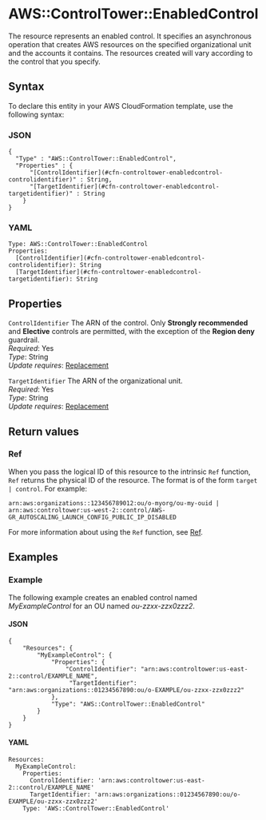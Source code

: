 # AWS::ControlTower::EnabledControl<a name="aws-resource-controltower-enabledcontrol"></a>

The resource represents an enabled control\. It specifies an asynchronous operation that creates AWS resources on the specified organizational unit and the accounts it contains\. The resources created will vary according to the control that you specify\. 

## Syntax<a name="aws-resource-controltower-enabledcontrol-syntax"></a>

To declare this entity in your AWS CloudFormation template, use the following syntax:

### JSON<a name="aws-resource-controltower-enabledcontrol-syntax.json"></a>

```
{
  "Type" : "AWS::ControlTower::EnabledControl",
  "Properties" : {
      "[ControlIdentifier](#cfn-controltower-enabledcontrol-controlidentifier)" : String,
      "[TargetIdentifier](#cfn-controltower-enabledcontrol-targetidentifier)" : String
    }
}
```

### YAML<a name="aws-resource-controltower-enabledcontrol-syntax.yaml"></a>

```
Type: AWS::ControlTower::EnabledControl
Properties: 
  [ControlIdentifier](#cfn-controltower-enabledcontrol-controlidentifier): String
  [TargetIdentifier](#cfn-controltower-enabledcontrol-targetidentifier): String
```

## Properties<a name="aws-resource-controltower-enabledcontrol-properties"></a>

`ControlIdentifier`  <a name="cfn-controltower-enabledcontrol-controlidentifier"></a>
The ARN of the control\. Only **Strongly recommended** and **Elective** controls are permitted, with the exception of the **Region deny** guardrail\.  
*Required*: Yes  
*Type*: String  
*Update requires*: [Replacement](https://docs.aws.amazon.com/AWSCloudFormation/latest/UserGuide/using-cfn-updating-stacks-update-behaviors.html#update-replacement)

`TargetIdentifier`  <a name="cfn-controltower-enabledcontrol-targetidentifier"></a>
The ARN of the organizational unit\.  
*Required*: Yes  
*Type*: String  
*Update requires*: [Replacement](https://docs.aws.amazon.com/AWSCloudFormation/latest/UserGuide/using-cfn-updating-stacks-update-behaviors.html#update-replacement)

## Return values<a name="aws-resource-controltower-enabledcontrol-return-values"></a>

### Ref<a name="aws-resource-controltower-enabledcontrol-return-values-ref"></a>

When you pass the logical ID of this resource to the intrinsic `Ref` function, `Ref` returns the physical ID of the resource\. The format is of the form `target | control`\. For example:

`arn:aws:organizations::123456789012:ou/o-myorg/ou-my-ouid | arn:aws:controltower:us-west-2::control/AWS-GR_AUTOSCALING_LAUNCH_CONFIG_PUBLIC_IP_DISABLED` 

For more information about using the `Ref` function, see [Ref](https://docs.aws.amazon.com/AWSCloudFormation/latest/UserGuide/intrinsic-function-reference-ref.html)\.

## Examples<a name="aws-resource-controltower-enabledcontrol--examples"></a>

### Example<a name="aws-resource-controltower-enabledcontrol--examples--Example"></a>

The following example creates an enabled control named *MyExampleControl* for an OU named *ou\-zzxx\-zzx0zzz2*\.

#### JSON<a name="aws-resource-controltower-enabledcontrol--examples--Example--json"></a>

```
{
    "Resources": {
        "MyExampleControl": {
            "Properties": {
                "ControlIdentifier": "arn:aws:controltower:us-east-2::control/EXAMPLE_NAME",
                 "TargetIdentifier": "arn:aws:organizations::01234567890:ou/o-EXAMPLE/ou-zzxx-zzx0zzz2"
            },
            "Type": "AWS::ControlTower::EnabledControl"
        }
    }
}
```

#### YAML<a name="aws-resource-controltower-enabledcontrol--examples--Example--yaml"></a>

```
Resources:
  MyExampleControl:
    Properties:
      ControlIdentifier: 'arn:aws:controltower:us-east-2::control/EXAMPLE_NAME'
      TargetIdentifier: 'arn:aws:organizations::01234567890:ou/o-EXAMPLE/ou-zzxx-zzx0zzz2'
    Type: 'AWS::ControlTower::EnabledControl'
```
